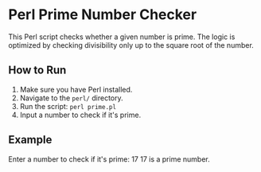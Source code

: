 # Perl Prime Number Checker

This Perl script checks whether a given number is prime. The logic is optimized by checking divisibility only up to the square root of the number.

## How to Run

1. Make sure you have Perl installed.
2. Navigate to the `perl/` directory.
3. Run the script:
   `perl prime.pl`
4. Input a number to check if it's prime.

## Example

Enter a number to check if it's prime: 17
17 is a prime number.
